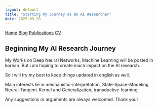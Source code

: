 ```yaml
---
layout: default
title: "Starting My Journey as an AI Researcher"
date: 2025-03-20
---
```


<nav>
  <a href="/">Home</a>
  <a href="/blog/">Blog</a>
  <a href="/publications/">Publications</a>
  <a href="/assets/files/CV_PJH.pdf">CV</a>
</nav>  

## Beginning My AI Research Journey

My Works on Deep Neural Networks, Machine Learning will be posted in korean. But i am hoping to create much impact on the AI research.

So i will try my best to keep things updated in english as well.

Main interests lie in mechanistic-interpretation, State-Space-Modeling, Neural-Tangent-Kernel and Generalization, transductive-learning.

Any suggestions or arguments are always welcomed.
Thank you!
